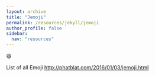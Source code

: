 ```yaml
---
layout: archive
title: "Jemoji"
permalink: /resources/jekyll/jemoji
author_profile: false
sidebar:
  nav: "resources"
---
```


:smile:

List of all Emoji
http://phatblat.com/2016/01/03/jemoji.html